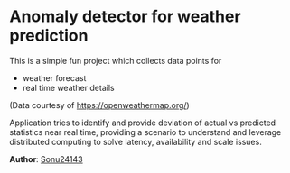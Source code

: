# Anomaly detector for weather prediction
This is a simple fun project which collects data points for
- weather forecast
- real time weather details

(Data courtesy of https://openweathermap.org/)

Application tries to identify and provide deviation of actual vs predicted statistics near real time, providing a scenario to understand and leverage distributed computing to solve latency, availability and scale issues.

**Author**: [Sonu24143](https://github.com/Sonu24143)
